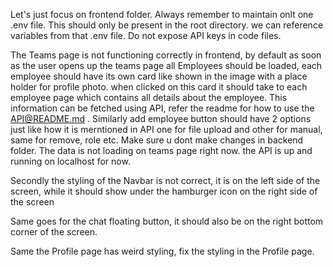 Let's just focus on frontend folder. Always remember to maintain onlt one .env file. This should only be present in the root directory. we can reference variables from that .env file. Do not expose API keys in code files.

The Teams page is not functioning correctly in frontend, by default as soon as the user opens up the teams page all Employees should be loaded, each employee should have its own card like shown in the image with a place holder for profile photo. when clicked on this card it should take to each employee page which contains all details about the employee. This information can be fetched using API, refer the readme for how to use the API@README.md . Similarly add employee button should have 2 options just like how it is merntioned in API one for file upload and other for manual, same for remove, role etc. Make sure u dont make changes in backend folder.
The data is not loading on teams page right now. the API is up and running on localhost for now.

Secondly the styling of the Navbar is not correct, it is on the left side of the screen, while it should show under the hamburger icon on the right side of the screen

Same goes for the chat floating button, it should also be on the right bottom corner of the screen.

Same the Profile page has weird styling, fix the styling in the Profile page.